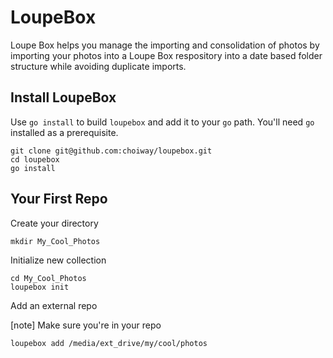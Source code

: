# LoupeBox

Loupe Box helps you manage the importing and consolidation of photos by importing your photos into a Loupe Box respository into a date based folder structure while avoiding duplicate imports.

## Install LoupeBox

Use `go install` to build `loupebox` and add it to your `go` path. You'll need `go` installed as a prerequisite. 

```
git clone git@github.com:choiway/loupebox.git
cd loupebox
go install
```


## Your First Repo

Create your directory

```
mkdir My_Cool_Photos
```

Initialize new collection

```
cd My_Cool_Photos
loupebox init
```

Add an external repo

[note] Make sure you're in your repo

```
loupebox add /media/ext_drive/my/cool/photos

```

